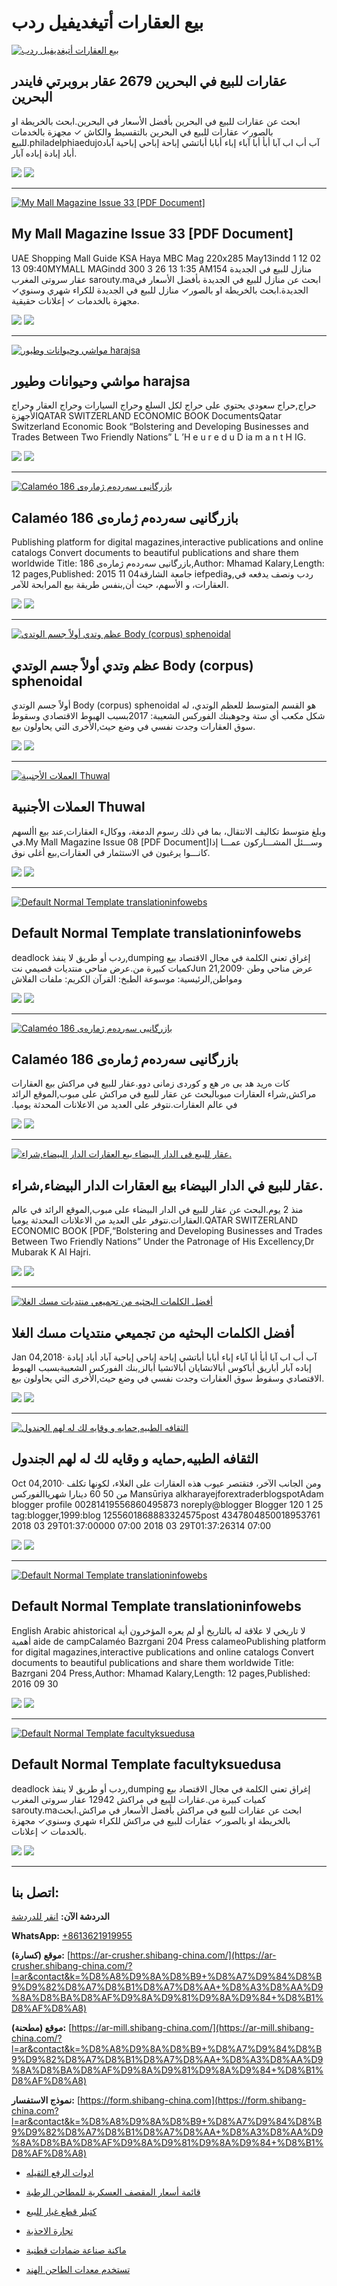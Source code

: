 # بيع العقارات أتيغديفيل ردب

<a href="https://swt.shibang-china.com/?l=ar&img&k=%D8%A8%D9%8A%D8%B9+%D8%A7%D9%84%D8%B9%D9%82%D8%A7%D8%B1%D8%A7%D8%AA+%D8%A3%D8%AA%D9%8A%D8%BA%D8%AF%D9%8A%D9%81%D9%8A%D9%84+%D8%B1%D8%AF%D8%A8" target="_blank">![بيع العقارات أتيغديفيل ردب](http://static.shibang-china.com/all-800x300/1453.jpg)</a>

## عقارات للبيع في البحرين 2679 عقار بروبرتي فايندر البحرين
ابحث عن عقارات للبيع في البحرين بأفضل الأسعار في البحرين.ابحث بالخريطة او بالصور✓ عقارات للبيع في البحرين بالتقسيط والكاش ✓ مجهزة بالخدمات للبيع.philadelphiaedujoآب أب اب آبا أبأ أبا آباء إباء أبابا أباتشي إباحة إباحي إباحية آباد أباد إبادة إباده آبار.


<a href="https://whatsapp.shibangsoft.com/WhatsApp.php" target="_blank" title="WhatsApp">![](http://static.shibang-china.com/icon/whatsapp.png)</a> <a href="https://swt.shibang-china.com/?l=ar&icon&k=%D8%A8%D9%8A%D8%B9+%D8%A7%D9%84%D8%B9%D9%82%D8%A7%D8%B1%D8%A7%D8%AA+%D8%A3%D8%AA%D9%8A%D8%BA%D8%AF%D9%8A%D9%81%D9%8A%D9%84+%D8%B1%D8%AF%D8%A8" target="_blank">![](http://static.shibang-china.com/icon/chat-ar.png)</a>

---

<a href="https://swt.shibang-china.com/?l=ar&img&k=%D8%A8%D9%8A%D8%B9+%D8%A7%D9%84%D8%B9%D9%82%D8%A7%D8%B1%D8%A7%D8%AA+%D8%A3%D8%AA%D9%8A%D8%BA%D8%AF%D9%8A%D9%81%D9%8A%D9%84+%D8%B1%D8%AF%D8%A8" target="_blank">![My Mall Magazine Issue 33 [PDF Document]](http://static.shibang-china.com/all-800x300/1065.jpg)</a>

## My Mall Magazine Issue 33 [PDF Document]
UAE Shopping Mall Guide KSA Haya MBC Mag 220x285 May13indd 1 12 02 13 09:40MYMALL MAGindd 300 3 26 13 1:35 AMمنازل للبيع في الجديدة 154 عقار سروتى المغرب sarouty.maابحث عن منازل للبيع في الجديدة بأفضل الأسعار في الجديدة.ابحث بالخريطة او بالصور✓ منازل للبيع في الجديدة للكراء شهري وسنوي✓ مجهزة بالخدمات ✓ إعلانات حقيقية.


<a href="https://whatsapp.shibangsoft.com/WhatsApp.php" target="_blank" title="WhatsApp">![](http://static.shibang-china.com/icon/whatsapp.png)</a> <a href="https://swt.shibang-china.com/?l=ar&icon&k=%D8%A8%D9%8A%D8%B9+%D8%A7%D9%84%D8%B9%D9%82%D8%A7%D8%B1%D8%A7%D8%AA+%D8%A3%D8%AA%D9%8A%D8%BA%D8%AF%D9%8A%D9%81%D9%8A%D9%84+%D8%B1%D8%AF%D8%A8" target="_blank">![](http://static.shibang-china.com/icon/chat-ar.png)</a>

---

<a href="https://swt.shibang-china.com/?l=ar&img&k=%D8%A8%D9%8A%D8%B9+%D8%A7%D9%84%D8%B9%D9%82%D8%A7%D8%B1%D8%A7%D8%AA+%D8%A3%D8%AA%D9%8A%D8%BA%D8%AF%D9%8A%D9%81%D9%8A%D9%84+%D8%B1%D8%AF%D8%A8" target="_blank">![مواشي وحيوانات وطيور harajsa](http://static.shibang-china.com/all-800x300/919.jpg)</a>

## مواشي وحيوانات وطيور harajsa
حراج,حراج سعودي يحتوي على حراج لكل السلع وحراج السيارات وحراج العقار وحراج الأجهزةQATAR SWITZERLAND ECONOMIC BOOK DocumentsQatar Switzerland Economic Book “Bolstering and Developing Businesses and Trades Between Two Friendly Nations” L ’H e u r e d u D ia m a n t H IG.


<a href="https://whatsapp.shibangsoft.com/WhatsApp.php" target="_blank" title="WhatsApp">![](http://static.shibang-china.com/icon/whatsapp.png)</a> <a href="https://swt.shibang-china.com/?l=ar&icon&k=%D8%A8%D9%8A%D8%B9+%D8%A7%D9%84%D8%B9%D9%82%D8%A7%D8%B1%D8%A7%D8%AA+%D8%A3%D8%AA%D9%8A%D8%BA%D8%AF%D9%8A%D9%81%D9%8A%D9%84+%D8%B1%D8%AF%D8%A8" target="_blank">![](http://static.shibang-china.com/icon/chat-ar.png)</a>

---

<a href="https://swt.shibang-china.com/?l=ar&img&k=%D8%A8%D9%8A%D8%B9+%D8%A7%D9%84%D8%B9%D9%82%D8%A7%D8%B1%D8%A7%D8%AA+%D8%A3%D8%AA%D9%8A%D8%BA%D8%AF%D9%8A%D9%81%D9%8A%D9%84+%D8%B1%D8%AF%D8%A8" target="_blank">![Calaméo بازرگانیی سەردەم ژمارەی 186](http://static.shibang-china.com/all-800x300/609.jpg)</a>

## Calaméo بازرگانیی سەردەم ژمارەی 186
Publishing platform for digital magazines,interactive publications and online catalogs Convert documents to beautiful publications and share them worldwide Title: بازرگانیی سەردەم ژمارەی 186,Author: Mhamad Kalary,Length: 12 pages,Published: 2015 11 04جامعة الشارقة iefpediaردب ونصف يدفعه في,و العقارات، و الأسهم، حيث أن,بنفس طريقة بيع المرابحة للآمر.


<a href="https://whatsapp.shibangsoft.com/WhatsApp.php" target="_blank" title="WhatsApp">![](http://static.shibang-china.com/icon/whatsapp.png)</a> <a href="https://swt.shibang-china.com/?l=ar&icon&k=%D8%A8%D9%8A%D8%B9+%D8%A7%D9%84%D8%B9%D9%82%D8%A7%D8%B1%D8%A7%D8%AA+%D8%A3%D8%AA%D9%8A%D8%BA%D8%AF%D9%8A%D9%81%D9%8A%D9%84+%D8%B1%D8%AF%D8%A8" target="_blank">![](http://static.shibang-china.com/icon/chat-ar.png)</a>

---

<a href="https://swt.shibang-china.com/?l=ar&img&k=%D8%A8%D9%8A%D8%B9+%D8%A7%D9%84%D8%B9%D9%82%D8%A7%D8%B1%D8%A7%D8%AA+%D8%A3%D8%AA%D9%8A%D8%BA%D8%AF%D9%8A%D9%81%D9%8A%D9%84+%D8%B1%D8%AF%D8%A8" target="_blank">![عظم وتدي أولاً جسم الوتدي Body (corpus) sphenoidal](http://static.shibang-china.com/all-800x300/1460.jpg)</a>

## عظم وتدي أولاً جسم الوتدي Body (corpus) sphenoidal
أولاً جسم الوتدي Body (corpus) sphenoidal هو القسم المتوسط للعظم الوتدي، له شكل مكعب أي ستة وجوهبنك الفوركس الشعيبة: 2017بسبب الهبوط الاقتصادي وسقوط سوق العقارات وجدت نفسي في وضع حيث,الأخرى التي يحاولون بيع.


<a href="https://whatsapp.shibangsoft.com/WhatsApp.php" target="_blank" title="WhatsApp">![](http://static.shibang-china.com/icon/whatsapp.png)</a> <a href="https://swt.shibang-china.com/?l=ar&icon&k=%D8%A8%D9%8A%D8%B9+%D8%A7%D9%84%D8%B9%D9%82%D8%A7%D8%B1%D8%A7%D8%AA+%D8%A3%D8%AA%D9%8A%D8%BA%D8%AF%D9%8A%D9%81%D9%8A%D9%84+%D8%B1%D8%AF%D8%A8" target="_blank">![](http://static.shibang-china.com/icon/chat-ar.png)</a>

---

<a href="https://swt.shibang-china.com/?l=ar&img&k=%D8%A8%D9%8A%D8%B9+%D8%A7%D9%84%D8%B9%D9%82%D8%A7%D8%B1%D8%A7%D8%AA+%D8%A3%D8%AA%D9%8A%D8%BA%D8%AF%D9%8A%D9%81%D9%8A%D9%84+%D8%B1%D8%AF%D8%A8" target="_blank">![العملات الأجنبية Thuwal](http://static.shibang-china.com/all-800x300/743.jpg)</a>

## العملات الأجنبية Thuwal
وبلغ متوسط تكاليف الانتقال، بما في ذلك رسوم الدمغة، ووكالء العقارات,عند بيع األسهم في.My Mall Magazine Issue 08 [PDF Document]وســـئل المشـــاركون عمـــا إذا كانـــوا يرغبون في الاستثمار في العقارات,بيع أغلى نوق.


<a href="https://whatsapp.shibangsoft.com/WhatsApp.php" target="_blank" title="WhatsApp">![](http://static.shibang-china.com/icon/whatsapp.png)</a> <a href="https://swt.shibang-china.com/?l=ar&icon&k=%D8%A8%D9%8A%D8%B9+%D8%A7%D9%84%D8%B9%D9%82%D8%A7%D8%B1%D8%A7%D8%AA+%D8%A3%D8%AA%D9%8A%D8%BA%D8%AF%D9%8A%D9%81%D9%8A%D9%84+%D8%B1%D8%AF%D8%A8" target="_blank">![](http://static.shibang-china.com/icon/chat-ar.png)</a>

---

<a href="https://swt.shibang-china.com/?l=ar&img&k=%D8%A8%D9%8A%D8%B9+%D8%A7%D9%84%D8%B9%D9%82%D8%A7%D8%B1%D8%A7%D8%AA+%D8%A3%D8%AA%D9%8A%D8%BA%D8%AF%D9%8A%D9%81%D9%8A%D9%84+%D8%B1%D8%AF%D8%A8" target="_blank">![Default Normal Template translationinfowebs](http://static.shibang-china.com/all-800x300/785.jpg)</a>

## Default Normal Template translationinfowebs
deadlock ردب أو طريق لا ينفذ,dumping إغراق تعني الكلمة في مجال الاقتصاد بيع كميات كبيرة من.عرض مناحي منتديات قصيمي نتJun 21,2009&#0183;&#32;عرض مناحي وطن ومواطن,الرئيسية: موسوعة الطبخ: القرآن الكريم: ملفات الفلاش


<a href="https://whatsapp.shibangsoft.com/WhatsApp.php" target="_blank" title="WhatsApp">![](http://static.shibang-china.com/icon/whatsapp.png)</a> <a href="https://swt.shibang-china.com/?l=ar&icon&k=%D8%A8%D9%8A%D8%B9+%D8%A7%D9%84%D8%B9%D9%82%D8%A7%D8%B1%D8%A7%D8%AA+%D8%A3%D8%AA%D9%8A%D8%BA%D8%AF%D9%8A%D9%81%D9%8A%D9%84+%D8%B1%D8%AF%D8%A8" target="_blank">![](http://static.shibang-china.com/icon/chat-ar.png)</a>

---

<a href="https://swt.shibang-china.com/?l=ar&img&k=%D8%A8%D9%8A%D8%B9+%D8%A7%D9%84%D8%B9%D9%82%D8%A7%D8%B1%D8%A7%D8%AA+%D8%A3%D8%AA%D9%8A%D8%BA%D8%AF%D9%8A%D9%81%D9%8A%D9%84+%D8%B1%D8%AF%D8%A8" target="_blank">![Calaméo بازرگانیی سەردەم ژمارەی 186](http://static.shibang-china.com/all-800x300/83.jpg)</a>

## Calaméo بازرگانیی سەردەم ژمارەی 186
‫‌کات‬ ‫ه‬‫‌رید‬ ‫ه‬‫د‬ ‫‌بی‬ ‫ه‬‫‌ر‬ ‫ه‬‫ع‬ ‫و‬ ‫کوردی‬ ‫زمانی‬ ‫دوو.عقار للبيع في مراكش بيع العقارات مراكش,شراء العقارات مبوبالبحث عن عقار للبيع في مراكش على مبوب,الموقع الرائد في عالم العقارات.نتوفر على العديد من الاعلانات المحدثة يوميا.


<a href="https://whatsapp.shibangsoft.com/WhatsApp.php" target="_blank" title="WhatsApp">![](http://static.shibang-china.com/icon/whatsapp.png)</a> <a href="https://swt.shibang-china.com/?l=ar&icon&k=%D8%A8%D9%8A%D8%B9+%D8%A7%D9%84%D8%B9%D9%82%D8%A7%D8%B1%D8%A7%D8%AA+%D8%A3%D8%AA%D9%8A%D8%BA%D8%AF%D9%8A%D9%81%D9%8A%D9%84+%D8%B1%D8%AF%D8%A8" target="_blank">![](http://static.shibang-china.com/icon/chat-ar.png)</a>

---

<a href="https://swt.shibang-china.com/?l=ar&img&k=%D8%A8%D9%8A%D8%B9+%D8%A7%D9%84%D8%B9%D9%82%D8%A7%D8%B1%D8%A7%D8%AA+%D8%A3%D8%AA%D9%8A%D8%BA%D8%AF%D9%8A%D9%81%D9%8A%D9%84+%D8%B1%D8%AF%D8%A8" target="_blank">![عقار للبيع في الدار البيضاء بيع العقارات الدار البيضاء,شراء.](http://static.shibang-china.com/all-800x300/1260.jpg)</a>

## عقار للبيع في الدار البيضاء بيع العقارات الدار البيضاء,شراء.
منذ 2 يوم.البحث عن عقار للبيع في الدار البيضاء على مبوب,الموقع الرائد في عالم العقارات.نتوفر على العديد من الاعلانات المحدثة يوميا.QATAR SWITZERLAND ECONOMIC BOOK [PDF,“Bolstering and Developing Businesses and Trades Between Two Friendly Nations” Under the Patronage of His Excellency,Dr Mubarak K Al Hajri.


<a href="https://whatsapp.shibangsoft.com/WhatsApp.php" target="_blank" title="WhatsApp">![](http://static.shibang-china.com/icon/whatsapp.png)</a> <a href="https://swt.shibang-china.com/?l=ar&icon&k=%D8%A8%D9%8A%D8%B9+%D8%A7%D9%84%D8%B9%D9%82%D8%A7%D8%B1%D8%A7%D8%AA+%D8%A3%D8%AA%D9%8A%D8%BA%D8%AF%D9%8A%D9%81%D9%8A%D9%84+%D8%B1%D8%AF%D8%A8" target="_blank">![](http://static.shibang-china.com/icon/chat-ar.png)</a>

---

<a href="https://swt.shibang-china.com/?l=ar&img&k=%D8%A8%D9%8A%D8%B9+%D8%A7%D9%84%D8%B9%D9%82%D8%A7%D8%B1%D8%A7%D8%AA+%D8%A3%D8%AA%D9%8A%D8%BA%D8%AF%D9%8A%D9%81%D9%8A%D9%84+%D8%B1%D8%AF%D8%A8" target="_blank">![أفضل الكلمات البحثيه من تجميعي منتديات مسك الغلا](http://static.shibang-china.com/all-800x300/880.jpg)</a>

## أفضل الكلمات البحثيه من تجميعي منتديات مسك الغلا
Jan 04,2018&#0183;&#32;آب أب اب آبا أبأ أبا آباء إباء أبابا أباتشي إباحة إباحي إباحية آباد أباد إبادة إباده آبار أباريق أباكوس أبالاتشايان أبالاتشيا أبالز,بنك الفوركس الشعيبةبسبب الهبوط الاقتصادي وسقوط سوق العقارات وجدت نفسي في وضع حيث,الأخرى التي يحاولون بيع.


<a href="https://whatsapp.shibangsoft.com/WhatsApp.php" target="_blank" title="WhatsApp">![](http://static.shibang-china.com/icon/whatsapp.png)</a> <a href="https://swt.shibang-china.com/?l=ar&icon&k=%D8%A8%D9%8A%D8%B9+%D8%A7%D9%84%D8%B9%D9%82%D8%A7%D8%B1%D8%A7%D8%AA+%D8%A3%D8%AA%D9%8A%D8%BA%D8%AF%D9%8A%D9%81%D9%8A%D9%84+%D8%B1%D8%AF%D8%A8" target="_blank">![](http://static.shibang-china.com/icon/chat-ar.png)</a>

---

<a href="https://swt.shibang-china.com/?l=ar&img&k=%D8%A8%D9%8A%D8%B9+%D8%A7%D9%84%D8%B9%D9%82%D8%A7%D8%B1%D8%A7%D8%AA+%D8%A3%D8%AA%D9%8A%D8%BA%D8%AF%D9%8A%D9%81%D9%8A%D9%84+%D8%B1%D8%AF%D8%A8" target="_blank">![الثقافه الطبيه,حمايه و وقايه لك له لهم الجندول](http://static.shibang-china.com/all-800x300/127.jpg)</a>

## الثقافه الطبيه,حمايه و وقايه لك له لهم الجندول
Oct 04,2010&#0183;&#32;ومن الجانب الآخر، فتقتصر عيوب هذه العقارات على الغلاء، لكونها تكلف من 50 60 دينارا شهرياالفوركس Mansūriya alkharayejforextraderblogspotAdam blogger profile 00281419556860495873 noreply@blogger Blogger 120 1 25 tag:blogger,1999:blog 1255601868883324575post 4347804850018953761 2018 03 29T01:37:00000 07:00 2018 03 29T01:37:26314 07:00


<a href="https://whatsapp.shibangsoft.com/WhatsApp.php" target="_blank" title="WhatsApp">![](http://static.shibang-china.com/icon/whatsapp.png)</a> <a href="https://swt.shibang-china.com/?l=ar&icon&k=%D8%A8%D9%8A%D8%B9+%D8%A7%D9%84%D8%B9%D9%82%D8%A7%D8%B1%D8%A7%D8%AA+%D8%A3%D8%AA%D9%8A%D8%BA%D8%AF%D9%8A%D9%81%D9%8A%D9%84+%D8%B1%D8%AF%D8%A8" target="_blank">![](http://static.shibang-china.com/icon/chat-ar.png)</a>

---

<a href="https://swt.shibang-china.com/?l=ar&img&k=%D8%A8%D9%8A%D8%B9+%D8%A7%D9%84%D8%B9%D9%82%D8%A7%D8%B1%D8%A7%D8%AA+%D8%A3%D8%AA%D9%8A%D8%BA%D8%AF%D9%8A%D9%81%D9%8A%D9%84+%D8%B1%D8%AF%D8%A8" target="_blank">![Default Normal Template translationinfowebs](http://static.shibang-china.com/all-800x300/257.jpg)</a>

## Default Normal Template translationinfowebs
English Arabic ahistorical لا تاريخي لا علاقة له بالتاريخ أو لم يعره المؤخرون أية أهمية aide de campCalaméo Bazrgani 204 Press calameoPublishing platform for digital magazines,interactive publications and online catalogs Convert documents to beautiful publications and share them worldwide Title: Bazrgani 204 Press,Author: Mhamad Kalary,Length: 12 pages,Published: 2016 09 30


<a href="https://whatsapp.shibangsoft.com/WhatsApp.php" target="_blank" title="WhatsApp">![](http://static.shibang-china.com/icon/whatsapp.png)</a> <a href="https://swt.shibang-china.com/?l=ar&icon&k=%D8%A8%D9%8A%D8%B9+%D8%A7%D9%84%D8%B9%D9%82%D8%A7%D8%B1%D8%A7%D8%AA+%D8%A3%D8%AA%D9%8A%D8%BA%D8%AF%D9%8A%D9%81%D9%8A%D9%84+%D8%B1%D8%AF%D8%A8" target="_blank">![](http://static.shibang-china.com/icon/chat-ar.png)</a>

---

<a href="https://swt.shibang-china.com/?l=ar&img&k=%D8%A8%D9%8A%D8%B9+%D8%A7%D9%84%D8%B9%D9%82%D8%A7%D8%B1%D8%A7%D8%AA+%D8%A3%D8%AA%D9%8A%D8%BA%D8%AF%D9%8A%D9%81%D9%8A%D9%84+%D8%B1%D8%AF%D8%A8" target="_blank">![Default Normal Template facultyksuedusa](http://static.shibang-china.com/all-800x300/995.jpg)</a>

## Default Normal Template facultyksuedusa
deadlock ردب أو طريق لا ينفذ,dumping إغراق تعني الكلمة في مجال الاقتصاد بيع كميات كبيرة من.عقارات للبيع في مراكش 12942 عقار سروتى المغرب sarouty.maابحث عن عقارات للبيع في مراكش بأفضل الأسعار في مراكش.ابحث بالخريطة او بالصور✓ عقارات للبيع في مراكش للكراء شهري وسنوي✓ مجهزة بالخدمات ✓ إعلانات.


<a href="https://whatsapp.shibangsoft.com/WhatsApp.php" target="_blank" title="WhatsApp">![](http://static.shibang-china.com/icon/whatsapp.png)</a> <a href="https://swt.shibang-china.com/?l=ar&icon&k=%D8%A8%D9%8A%D8%B9+%D8%A7%D9%84%D8%B9%D9%82%D8%A7%D8%B1%D8%A7%D8%AA+%D8%A3%D8%AA%D9%8A%D8%BA%D8%AF%D9%8A%D9%81%D9%8A%D9%84+%D8%B1%D8%AF%D8%A8" target="_blank">![](http://static.shibang-china.com/icon/chat-ar.png)</a>

---
## اتصل بنا:

**الدردشة الآن:** [انقر للدردشة](https://swt.shibang-china.com?l=ar&contact&k=%D8%A8%D9%8A%D8%B9+%D8%A7%D9%84%D8%B9%D9%82%D8%A7%D8%B1%D8%A7%D8%AA+%D8%A3%D8%AA%D9%8A%D8%BA%D8%AF%D9%8A%D9%81%D9%8A%D9%84+%D8%B1%D8%AF%D8%A8)

**WhatsApp:**  [+8613621919955](https://whatsapp.shibangsoft.com/WhatsApp.php)

**موقع (كسارة):** [https://ar-crusher.shibang-china.com/](https://ar-crusher.shibang-china.com/?l=ar&contact&k=%D8%A8%D9%8A%D8%B9+%D8%A7%D9%84%D8%B9%D9%82%D8%A7%D8%B1%D8%A7%D8%AA+%D8%A3%D8%AA%D9%8A%D8%BA%D8%AF%D9%8A%D9%81%D9%8A%D9%84+%D8%B1%D8%AF%D8%A8)

**موقع (مطحنة):** [https://ar-mill.shibang-china.com/](https://ar-mill.shibang-china.com/?l=ar&contact&k=%D8%A8%D9%8A%D8%B9+%D8%A7%D9%84%D8%B9%D9%82%D8%A7%D8%B1%D8%A7%D8%AA+%D8%A3%D8%AA%D9%8A%D8%BA%D8%AF%D9%8A%D9%81%D9%8A%D9%84+%D8%B1%D8%AF%D8%A8)

**نموذج الاستفسار:** [https://form.shibang-china.com](https://form.shibang-china.com?l=ar&contact&k=%D8%A8%D9%8A%D8%B9+%D8%A7%D9%84%D8%B9%D9%82%D8%A7%D8%B1%D8%A7%D8%AA+%D8%A3%D8%AA%D9%8A%D8%BA%D8%AF%D9%8A%D9%81%D9%8A%D9%84+%D8%B1%D8%AF%D8%A8)

* [ادوات الرفع الثقيله](../11/%D8%A7%D8%AF%D9%88%D8%A7%D8%AA%20%D8%A7%D9%84%D8%B1%D9%81%D8%B9%20%D8%A7%D9%84%D8%AB%D9%82%D9%8A%D9%84%D9%87.md)

* [قائمة أسعار المقصف العسكرية للمطاحن الرطبة](../15/%D9%82%D8%A7%D8%A6%D9%85%D8%A9%20%D8%A3%D8%B3%D8%B9%D8%A7%D8%B1%20%D8%A7%D9%84%D9%85%D9%82%D8%B5%D9%81%20%D8%A7%D9%84%D8%B9%D8%B3%D9%83%D8%B1%D9%8A%D8%A9%20%D9%84%D9%84%D9%85%D8%B7%D8%A7%D8%AD%D9%86%20%D8%A7%D9%84%D8%B1%D8%B7%D8%A8%D8%A9.md)

* [كتبلر قطع غيار للبيع](../11/%D9%83%D8%AA%D8%A8%D9%84%D8%B1%20%D9%82%D8%B7%D8%B9%20%D8%BA%D9%8A%D8%A7%D8%B1%20%D9%84%D9%84%D8%A8%D9%8A%D8%B9.md)

* [تجارة الاحذية](../12/%D8%AA%D8%AC%D8%A7%D8%B1%D8%A9%20%D8%A7%D9%84%D8%A7%D8%AD%D8%B0%D9%8A%D8%A9.md)

* [ماكنة صناعة ضمادات قطنية](../15/%D9%85%D8%A7%D9%83%D9%86%D8%A9%20%D8%B5%D9%86%D8%A7%D8%B9%D8%A9%20%D8%B6%D9%85%D8%A7%D8%AF%D8%A7%D8%AA%20%D9%82%D8%B7%D9%86%D9%8A%D8%A9.md)

* [تستخدم معدات الطاحن الهند](../13/%D8%AA%D8%B3%D8%AA%D8%AE%D8%AF%D9%85%20%D9%85%D8%B9%D8%AF%D8%A7%D8%AA%20%D8%A7%D9%84%D8%B7%D8%A7%D8%AD%D9%86%20%D8%A7%D9%84%D9%87%D9%86%D8%AF.md)